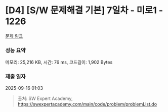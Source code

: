 # [D4] [S/W 문제해결 기본] 7일차 - 미로1 - 1226 

[문제 링크](https://swexpertacademy.com/main/code/problem/problemDetail.do?contestProbId=AV14vXUqAGMCFAYD) 

### 성능 요약

메모리: 25,216 KB, 시간: 76 ms, 코드길이: 1,902 Bytes

### 제출 일자

2025-09-16 01:03



> 출처: SW Expert Academy, https://swexpertacademy.com/main/code/problem/problemList.do